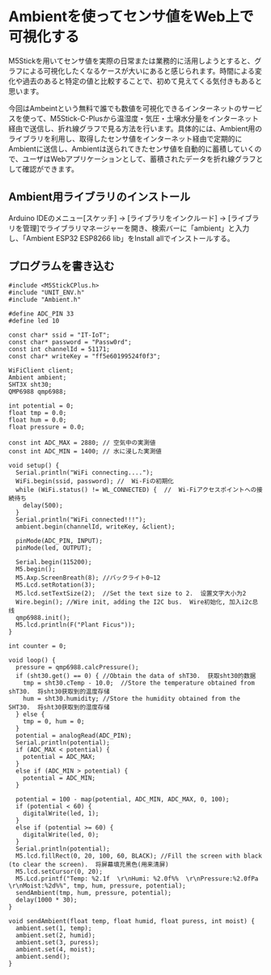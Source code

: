 # Ambientを使ってセンサ値をWeb上で可視化する

M5Stickを用いてセンサ値を実際の日常または業務的に活用しようとすると、グラフによる可視化したくなるケースが大いにあると感じられます。時間による変化や過去のあると特定の値と比較することで、初めて見えてくる気付きもあると思います。

今回はAmbeintという無料で誰でも数値を可視化できるインターネットのサービスを使って、M5Stick-C-Plusから温湿度・気圧・土壌水分量をインターネット経由で送信し、折れ線グラフで見る方法を行います。具体的には、Ambient用のライブラリを利用し、取得したセンサ値をインターネット経由で定期的にAmbientに送信し、Ambientは送られてきたセンサ値を自動的に蓄積していくので、ユーザはWebアプリケーションとして、蓄積されたデータを折れ線グラフとして確認ができます。

## Ambient用ライブラリのインストール

Arduino IDEのメニュー[スケッチ] → [ライブラリをインクルード] → [ライブラリを管理]でライブラリマネージャーを開き、検索バーに「ambient」と入力し、「Ambient ESP32 ESP8266 lib」をInstall allでインストールする。

## プログラムを書き込む

```
#include <M5StickCPlus.h>
#include "UNIT_ENV.h"
#include "Ambient.h"

#define ADC_PIN 33
#define led 10

const char* ssid = "IT-IoT";
const char* password = "Passw0rd";
const int channelId = 51171;
const char* writeKey = "ff5e60199524f0f3";

WiFiClient client;
Ambient ambient;
SHT3X sht30;
QMP6988 qmp6988;

int potential = 0;
float tmp = 0.0;
float hum = 0.0;
float pressure = 0.0;

const int ADC_MAX = 2880; // 空気中の実測値
const int ADC_MIN = 1400; // 水に浸した実測値

void setup() {
  Serial.println("WiFi connecting....");
  WiFi.begin(ssid, password); //  Wi-Fiの初期化
  while (WiFi.status() != WL_CONNECTED) {  //  Wi-Fiアクセスポイントへの接続待ち
    delay(500);
  }
  Serial.println("WiFi connected!!!");
  ambient.begin(channelId, writeKey, &client);

  pinMode(ADC_PIN, INPUT);
  pinMode(led, OUTPUT);

  Serial.begin(115200);
  M5.begin();
  M5.Axp.ScreenBreath(8); //バックライト0~12
  M5.Lcd.setRotation(3);
  M5.lcd.setTextSize(2);  //Set the text size to 2.  设置文字大小为2
  Wire.begin(); //Wire init, adding the I2C bus.  Wire初始化, 加入i2c总线
  qmp6988.init();
  M5.lcd.println(F("Plant Ficus"));
}

int counter = 0;

void loop() {
  pressure = qmp6988.calcPressure();
  if (sht30.get() == 0) { //Obtain the data of shT30.  获取sht30的数据
    tmp = sht30.cTemp - 10.0;  //Store the temperature obtained from shT30.  将sht30获取到的温度存储
    hum = sht30.humidity; //Store the humidity obtained from the SHT30.  将sht30获取到的湿度存储
  } else {
    tmp = 0, hum = 0;
  }
  potential = analogRead(ADC_PIN);
  Serial.println(potential);
  if (ADC_MAX < potential) {
    potential = ADC_MAX;
  }
  else if (ADC_MIN > potential) {
    potential = ADC_MIN;
  }

  potential = 100 - map(potential, ADC_MIN, ADC_MAX, 0, 100);
  if (potential < 60) {
    digitalWrite(led, 1);
  }
  else if (potential >= 60) {
    digitalWrite(led, 0);
  }
  Serial.println(potential);
  M5.lcd.fillRect(0, 20, 100, 60, BLACK); //Fill the screen with black (to clear the screen).  将屏幕填充黑色(用来清屏)
  M5.lcd.setCursor(0, 20);
  M5.Lcd.printf("Temp: %2.1f  \r\nHumi: %2.0f%%  \r\nPressure:%2.0fPa \r\nMoist:%2d%%", tmp, hum, pressure, potential);
  sendAmbient(tmp, hum, pressure, potential);
  delay(1000 * 30);
}

void sendAmbient(float temp, float humid, float puress, int moist) {
  ambient.set(1, temp);
  ambient.set(2, humid);
  ambient.set(3, puress);
  ambient.set(4, moist);
  ambient.send();
}
```